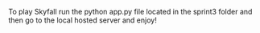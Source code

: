 To play Skyfall run the python app.py file located in the sprint3 folder and then go to the local hosted server and enjoy!
